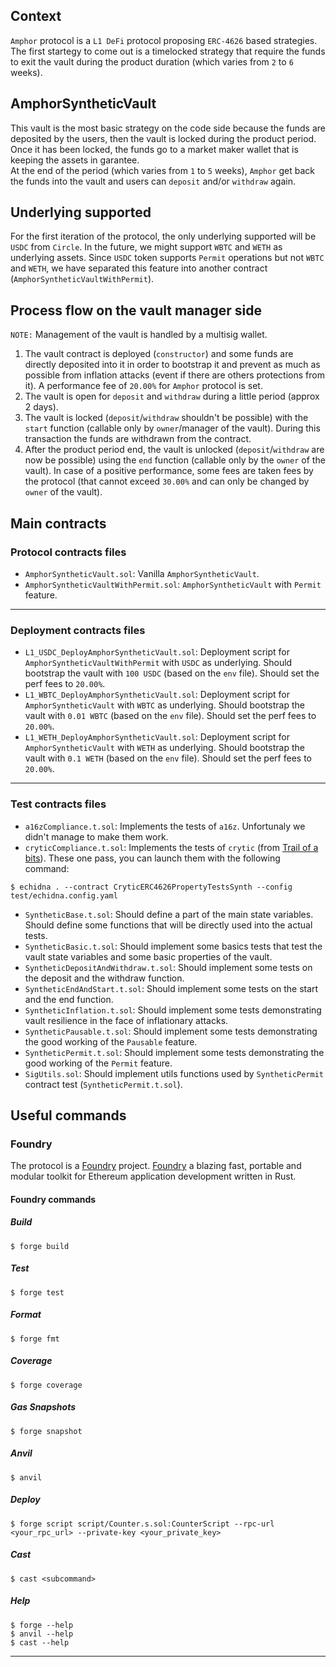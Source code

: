 ## Context
`Amphor` protocol is a `L1 DeFi` protocol proposing `ERC-4626` based strategies.
The first startegy to come out is a timelocked strategy that require the funds
to exit the vault during the product duration (which varies from `2` to
`6` weeks).  

## AmphorSyntheticVault
This vault is the most basic strategy on the code side because the funds are
deposited by the users, then the vault is locked during the product period. Once
it has been locked, the funds go to a market maker wallet that is keeping the
assets in garantee.  
At the end of the period (which varies from `1` to `5` weeks), `Amphor`
get back the funds into the vault and users can `deposit` and/or `withdraw`
again.

## Underlying supported
For the first iteration of the protocol, the only underlying supported will be
`USDC` from `Circle`. 
In the future, we might support `WBTC` and `WETH` as underlying assets.
Since `USDC` token supports `Permit` operations but not `WBTC` and `WETH`, we
have separated this feature into another contract (`AmphorSyntheticVaultWithPermit`).

## Process flow on the vault manager side
`NOTE:` Management of the vault is handled by a multisig wallet.  
1. The vault contract is deployed (`constructor`) and some funds are directly
deposited into it in order to bootstrap it and prevent as much as possible from
inflation attacks (event if there are others protections from it).
A performance fee of `20.00%` for `Amphor` protocol is set.
2. The vault is open for `deposit` and `withdraw` during a little period (approx
2 days).
3. The vault is locked (`deposit`/`withdraw` shouldn't be possible) with the
`start` function (callable only by `owner`/manager of the vault). During this
transaction the funds are withdrawn from the contract.
4. After the product period end, the vault is unlocked (`deposit`/`withdraw`
are now be possible) using
the `end` function (callable only by the `owner` of the vault).
In case of a positive performance, some fees are taken fees by the protocol
(that cannot exceed `30.00%` and can only be changed by `owner` of the vault).

## Main contracts
### Protocol contracts files
- `AmphorSyntheticVault.sol`: Vanilla `AmphorSyntheticVault`.
- `AmphorSyntheticVaultWithPermit.sol`: `AmphorSyntheticVault` with `Permit` feature.
___
### Deployment contracts files
- `L1_USDC_DeployAmphorSyntheticVault.sol`: Deployment script for `AmphorSyntheticVaultWithPermit`
with `USDC` as underlying. Should bootstrap the vault with `100 USDC` (based on
the `env` file). Should set the perf fees to `20.00%`.  
- `L1_WBTC_DeployAmphorSyntheticVault.sol`: Deployment script for `AmphorSyntheticVault`
with `WBTC` as underlying. Should bootstrap the vault with `0.01 WBTC` (based on
the `env` file). Should set the perf fees to `20.00%`.  
- `L1_WETH_DeployAmphorSyntheticVault.sol`: Deployment script for `AmphorSyntheticVault`
with `WETH` as underlying. Should bootstrap the vault with `0.1 WETH` (based on
the `env` file). Should set the perf fees to `20.00%`.  
___
### Test contracts files
- `a16zCompliance.t.sol`: Implements the tests of `a16z`. Unfortunaly we didn't
manage to make them work.
- `cryticCompliance.t.sol`: Implements the tests of `crytic` (from
[Trail of a bits](https://www.trailofbits.com/)). These one pass, you can launch
them with the following command:
```
$ echidna . --contract CryticERC4626PropertyTestsSynth --config test/echidna.config.yaml
```
- `SyntheticBase.t.sol`: Should define a part of the main state variables. Should 
define some functions that will be directly used into the actual tests.
- `SyntheticBasic.t.sol`: Should implement some basics tests that test the vault
state variables and some basic properties of the vault.
- `SyntheticDepositAndWithdraw.t.sol`: Should implement some tests on the deposit
and the withdraw function.
- `SyntheticEndAndStart.t.sol`: Should implement some tests on the start and the
end function.
- `SyntheticInflation.t.sol`: Should implement some tests demonstrating vault
resilience in the face of inflationary attacks.
- `SyntheticPausable.t.sol`: Should implement some tests demonstrating the good
working of the `Pausable` feature.
- `SyntheticPermit.t.sol`: Should implement some tests demonstrating the good
working of the `Permit` feature.
- `SigUtils.sol`: Should implement utils functions used by `SyntheticPermit`
contract test (`SyntheticPermit.t.sol`).
## Useful commands
### Foundry
The protocol is a [Foundry](https://book.getfoundry.sh) project.
[Foundry](https://book.getfoundry.sh) a blazing fast, portable and modular
toolkit for Ethereum application development written in Rust.
#### Foundry commands
##### Build
```shell
$ forge build
```
##### Test
```shell
$ forge test
```
##### Format
```shell
$ forge fmt
```
##### Coverage
```shell
$ forge coverage
```
##### Gas Snapshots
```shell
$ forge snapshot
```
##### Anvil
```shell
$ anvil
```
##### Deploy
```shell
$ forge script script/Counter.s.sol:CounterScript --rpc-url <your_rpc_url> --private-key <your_private_key>
```
##### Cast
```shell
$ cast <subcommand>
```
##### Help
```shell
$ forge --help
$ anvil --help
$ cast --help
```
___

